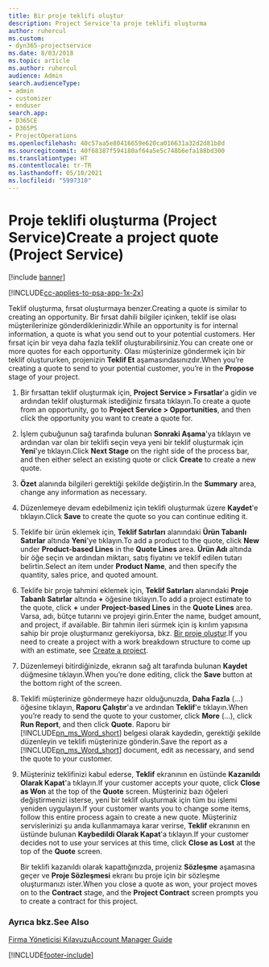 ```yaml
---
title: Bir proje teklifi oluştur
description: Project Service'ta proje teklifi oluşturma
author: ruhercul
ms.custom:
- dyn365-projectservice
ms.date: 8/03/2018
ms.topic: article
ms.author: ruhercul
audience: Admin
search.audienceType:
- admin
- customizer
- enduser
search.app:
- D365CE
- D365PS
- ProjectOperations
ms.openlocfilehash: 40c57aa5e80416659e620ca016631a32d2d81b8d
ms.sourcegitcommit: 40f68387f594180af64a5e5c748b6efa188bd300
ms.translationtype: HT
ms.contentlocale: tr-TR
ms.lasthandoff: 05/10/2021
ms.locfileid: "5997310"
---
```

# <a name="create-a-project-quote-project-service"></a><span data-ttu-id="4521a-103">Proje teklifi oluşturma (Project Service)</span><span class="sxs-lookup"><span data-stu-id="4521a-103">Create a project quote (Project Service)</span></span>

[!include [banner](../includes/psa-now-project-operations.md)]

[!INCLUDE[cc-applies-to-psa-app-1x-2x](../includes/cc-applies-to-psa-app-1x-2x.md)]

<span data-ttu-id="4521a-104">Teklif oluşturma, fırsat oluşturmaya benzer.</span><span class="sxs-lookup"><span data-stu-id="4521a-104">Creating a quote is similar to creating an opportunity.</span></span> <span data-ttu-id="4521a-105">Bir fırsat dahili bilgiler içinken, teklif ise olası müşterilerinize gönderdiklerinizdir.</span><span class="sxs-lookup"><span data-stu-id="4521a-105">While an opportunity is for internal information, a quote is what you send out to your potential customers.</span></span> <span data-ttu-id="4521a-106">Her fırsat için bir veya daha fazla teklif oluşturabilirsiniz.</span><span class="sxs-lookup"><span data-stu-id="4521a-106">You can create one or more quotes for each opportunity.</span></span> <span data-ttu-id="4521a-107">Olası müşterinize göndermek için bir teklif oluştururken, projenizin **Teklif Et** aşamasındasınızdır.</span><span class="sxs-lookup"><span data-stu-id="4521a-107">When you’re creating a quote to send to your potential customer, you’re in the **Propose** stage of your project.</span></span>  
  
1. <span data-ttu-id="4521a-108">Bir fırsattan teklif oluşturmak için, **Project Service > Fırsatlar**'a gidin ve ardından teklif oluşturmak istediğiniz fırsata tıklayın.</span><span class="sxs-lookup"><span data-stu-id="4521a-108">To create a quote from an opportunity, go to **Project Service > Opportunities**, and then click the opportunity you want to create a quote for.</span></span>  
  
2. <span data-ttu-id="4521a-109">İşlem çubuğunun sağ tarafında bulunan **Sonraki Aşama**'ya tıklayın ve ardından var olan bir teklifi seçin veya yeni bir teklif oluşturmak için **Yeni**'ye tıklayın.</span><span class="sxs-lookup"><span data-stu-id="4521a-109">Click **Next Stage** on the right side of the process bar, and then either select an existing quote or click **Create** to create a new quote.</span></span>  
  
3. <span data-ttu-id="4521a-110">**Özet** alanında bilgileri gerektiği şekilde değiştirin.</span><span class="sxs-lookup"><span data-stu-id="4521a-110">In the **Summary** area, change any information as necessary.</span></span>  
  
4. <span data-ttu-id="4521a-111">Düzenlemeye devam edebilmeniz için teklifi oluşturmak üzere **Kaydet**'e tıklayın.</span><span class="sxs-lookup"><span data-stu-id="4521a-111">Click **Save** to create the quote so you can continue editing it.</span></span>  
  
5. <span data-ttu-id="4521a-112">Teklife bir ürün eklemek için, **Teklif Satırları** alanındaki **Ürün Tabanlı Satırlar** altında **Yeni**'ye tıklayın.</span><span class="sxs-lookup"><span data-stu-id="4521a-112">To add a product to the quote, click **New** under **Product-based Lines** in the **Quote Lines** area.</span></span> <span data-ttu-id="4521a-113">**Ürün Adı** altında bir öğe seçin ve ardından miktarı, satış fiyatını ve teklif edilen tutarı belirtin.</span><span class="sxs-lookup"><span data-stu-id="4521a-113">Select an item under **Product Name**, and then specify the quantity, sales price, and quoted amount.</span></span>  
  
6. <span data-ttu-id="4521a-114">Teklife bir proje tahmini eklemek için, **Teklif Satırları** alanındaki **Proje Tabanlı Satırlar** altında **+** öğesine tıklayın.</span><span class="sxs-lookup"><span data-stu-id="4521a-114">To add a project estimate to the quote, click **+** under **Project-based Lines** in the **Quote Lines** area.</span></span> <span data-ttu-id="4521a-115">Varsa, adı, bütçe tutarını ve projeyi girin.</span><span class="sxs-lookup"><span data-stu-id="4521a-115">Enter the name, budget amount, and project, if available.</span></span> <span data-ttu-id="4521a-116">Bir tahmin ileri sürmek için iş kırılım yapısına sahip bir proje oluşturmanız gerekiyorsa, bkz. [Bir proje oluştur](../psa/create-project.md).</span><span class="sxs-lookup"><span data-stu-id="4521a-116">If you need to create a project with a work breakdown structure to come up with an estimate, see [Create a project](../psa/create-project.md).</span></span>  
  
7. <span data-ttu-id="4521a-117">Düzenlemeyi bitirdiğinizde, ekranın sağ alt tarafında bulunan **Kaydet** düğmesine tıklayın.</span><span class="sxs-lookup"><span data-stu-id="4521a-117">When you’re done editing, click the **Save** button at the bottom right of the screen.</span></span>  
  
8. <span data-ttu-id="4521a-118">Teklifi müşterinize göndermeye hazır olduğunuzda, **Daha Fazla** (…) öğesine tıklayın, **Raporu Çalıştır**'a ve ardından **Teklif**'e tıklayın.</span><span class="sxs-lookup"><span data-stu-id="4521a-118">When you’re ready to send the quote to your customer, click **More** (…), click **Run Report**, and then click **Quote**.</span></span> <span data-ttu-id="4521a-119">Raporu bir [!INCLUDE[pn_ms_Word_short](../includes/pn-ms-word-short.md)] belgesi olarak kaydedin, gerektiği şekilde düzenleyin ve teklifi müşterinize gönderin.</span><span class="sxs-lookup"><span data-stu-id="4521a-119">Save the report as a [!INCLUDE[pn_ms_Word_short](../includes/pn-ms-word-short.md)] document, edit as necessary, and send the quote to your customer.</span></span>  
  
9. <span data-ttu-id="4521a-120">Müşteriniz teklifinizi kabul ederse, **Teklif** ekranının en üstünde **Kazanıldı Olarak Kapat**'a tıklayın.</span><span class="sxs-lookup"><span data-stu-id="4521a-120">If your customer accepts your quote, click **Close as Won** at the top of the **Quote** screen.</span></span> <span data-ttu-id="4521a-121">Müşteriniz bazı öğeleri değiştirmenizi isterse, yeni bir teklif oluşturmak için tüm bu işlemi yeniden uygulayın.</span><span class="sxs-lookup"><span data-stu-id="4521a-121">If your customer wants you to change some items, follow this entire process again to create a new quote.</span></span> <span data-ttu-id="4521a-122">Müşteriniz servislerinizi şu anda kullanmamaya karar verirse, **Teklif** ekranının en üstünde bulunan **Kaybedildi Olarak Kapat**'a tıklayın.</span><span class="sxs-lookup"><span data-stu-id="4521a-122">If your customer decides not to use your services at this time, click **Close as Lost** at the top of the **Quote** screen.</span></span>  
  
   <span data-ttu-id="4521a-123">Bir teklifi kazanıldı olarak kapattığınızda, projeniz **Sözleşme** aşamasına geçer ve **Proje Sözleşmesi** ekranı bu proje için bir sözleşme oluşturmanızı ister.</span><span class="sxs-lookup"><span data-stu-id="4521a-123">When you close a quote as won, your project moves on to the **Contract** stage, and the **Project Contract** screen prompts you to create a contract for this project.</span></span>  
  
### <a name="see-also"></a><span data-ttu-id="4521a-124">Ayrıca bkz.</span><span class="sxs-lookup"><span data-stu-id="4521a-124">See Also</span></span>  
 [<span data-ttu-id="4521a-125">Firma Yöneticisi Kılavuzu</span><span class="sxs-lookup"><span data-stu-id="4521a-125">Account Manager Guide</span></span>](../psa/account-manager-guide.md)


[!INCLUDE[footer-include](../includes/footer-banner.md)]